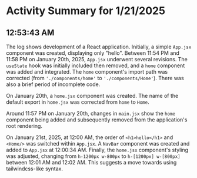 # Activity Summary for 1/21/2025

## 12:53:43 AM
The log shows development of a React application.  Initially, a simple `App.jsx` component was created, displaying only "hello".  Between 11:54 PM and 11:58 PM on January 20th, 2025,  `App.jsx` underwent several revisions.  The `useState` hook was initially included then removed, and a `home` component was added and integrated. The `home` component's import path was corrected (from `'./components/home'` to `'./components/Home'`). There was also a brief period of incomplete code.

On January 20th, a `home.jsx` component was created. The name of the default export in `home.jsx` was corrected from `home` to `Home`.

Around 11:57 PM on January 20th, changes in `main.jsx` show the `home` component being added and subsequently removed from the application's root rendering.

On January 21st, 2025, at 12:00 AM, the order of `<h1>hello</h1>` and `<Home/>` was switched within `App.jsx`. A `NavBar` component was created and added to `App.jsx` at 12:00:34 AM.  Finally, the `home.jsx` component's styling was adjusted, changing from `h-1200px w-800px` to `h-[1200px] w-[800px]` between 12:01 AM and 12:02 AM.  This suggests a move towards using tailwindcss-like syntax.
